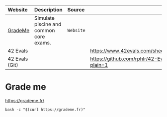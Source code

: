 | Website                       | Description                             | Source    |                                                               |
| :---------------------------- | :-------------------------------------- | :-------- | :------------------------------------------------------------ |
| [GradeMe](https://grademe.fr) | Simulate piscine and common core exams. | `Website` |                                                               |
| 42 Evals                      |                                         |           | https://www.42evals.com/sheets/66b9c78fe6188711fc26b86a       |
| 42 Evals (Git)                |                                         |           | https://github.com/rphlr/42-Evals/blob/main/README.md?plain=1 |

# Grade me
https://grademe.fr/
```
bash -c "$(curl https://grademe.fr)"
```

